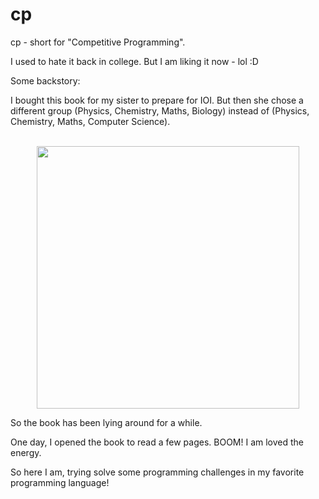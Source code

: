 # cp

cp - short for "Competitive Programming".

I used to hate it back in college. But I am liking it now - lol :D

Some backstory:

I bought this book for my sister to prepare for IOI. But then she chose a different group (Physics, Chemistry, Maths, Biology) instead of (Physics, Chemistry, Maths, Computer Science).

<p align="center">
<br />
<img src="https://github.com/user-attachments/assets/0d1873fd-d79b-45eb-b530-27c3139e57f5" height="420px" style="max-width: 100%;" />
<br />
</p>

So the book has been lying around for a while.

One day, I opened the book to read a few pages. BOOM! I am loved the energy.

So here I am, trying solve some programming challenges in my favorite programming language!
